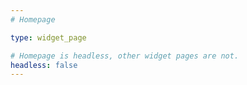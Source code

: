 ```yaml
---
# Homepage

type: widget_page

# Homepage is headless, other widget pages are not.
headless: false
---
```

